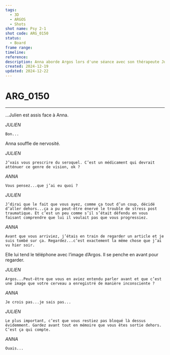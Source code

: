 ```yaml
---
tags:
  - 3D
  - ARGOS
  - Shots
shot name: Psy 2-1
shot code: ARG_0150
status:
  - Board
frame range: 
timeline: 
reference: 
description: Anna aborde Argos lors d'une séance avec son thérapeute Julien. Intérieur du salon. Jour.
created: 2024-12-19
updated: 2024-12-22
---
```


# ARG_0150
---
...Julien est assis face à Anna. 

*JULIEN* 
```
Bon... 
```
Anna souffle de nervosité. 

*JULIEN* 
```
J’vais vous prescrire du seroquel. C’est un médicament qui devrait atténuer ce genre de vision, ok ? 
```
*ANNA* 
```
Vous pensez...que j’ai eu quoi ? 
```
*JULIEN* 
```
J’dirai que le fait que vous ayez, comme ça tout d’un coup, décidé d’aller dehors...ça a pu peut-être énervé le trouble de stress post traumatique. Et c’est un peu comme s’il s’était défendu en vous faisant comprendre que lui il voulait pas que vous progressiez. 
```
*ANNA* 
```
Avant que vous arriviez, j’étais en train de regarder un article et je suis tombé sur ça. Regardez...c’est exactement la même chose que j’ai vu hier soir. 
```
Elle lui tend le téléphone avec l’image d’Argos. Il se penche en avant pour regarder. 

*JULIEN* 
```
Argos...Peut-être que vous en aviez entendu parler avant et que c’est une image que votre cerveau a enregistré de manière inconsciente ? 
```
*ANNA* 
```
Je crois pas...je sais pas... 
```
*JULIEN* 
```
Le plus important, c’est que vous restiez pas bloqué là dessus évidemment. Gardez avant tout en mémoire que vous êtes sortie dehors. C’est ça qui compte. 
```
*ANNA* 
```
Ouais... 
```

